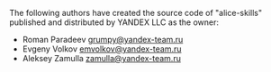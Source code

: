 The following authors have created the source code of "alice-skills" published and distributed by YANDEX LLC as the owner:

  * Roman Paradeev <grumpy@yandex-team.ru>
  * Evgeny Volkov <emvolkov@yandex-team.ru>
  * Aleksey Zamulla <zamulla@yandex-team.ru>